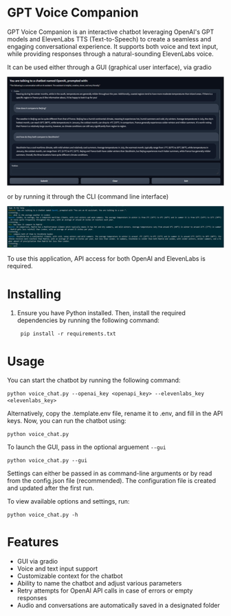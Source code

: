 # GPT Voice Companion

GPT Voice Companion is an interactive chatbot leveraging OpenAI's GPT models and ElevenLabs TTS (Text-to-Speech) to create a seamless and engaging conversational experience. It supports both voice and text input, while providing responses through a natural-sounding ElevenLabs voice.

It can be used either through a GUI (graphical user interface), via gradio

![_image_](gui.png)

or by running it through the CLI (command line interface)

![_image_](cli.png)

To use this application, API access for both OpenAI and ElevenLabs is required.

# Installing 

1. Ensure you have Python installed. Then, install the required dependencies by running the following command:

        pip install -r requirements.txt

# Usage

You can start the chatbot by running the following command:

    python voice_chat.py --openai_key <openapi_key> --elevenlabs_key <elevenlabs_key>

Alternatively, copy the .template.env file, rename it to .env, and fill in the API keys. Now, you can run the chatbot using:

    python voice_chat.py


To launch the GUI, pass in the optional arguement `--gui`

    python voice_chat.py --gui

Settings can either be passed in as command-line arguments or by read from the config.json file (recommended). The configuration file is created and updated after the first run.

To view available options and settings, run:

    python voice_chat.py -h

# Features

- GUI via gradio
- Voice and text input support
- Customizable context for the chatbot
- Ability to name the chatbot and adjust various parameters
- Retry attempts for OpenAI API calls in case of errors or empty responses
- Audio and conversations are automatically saved in a designated folder